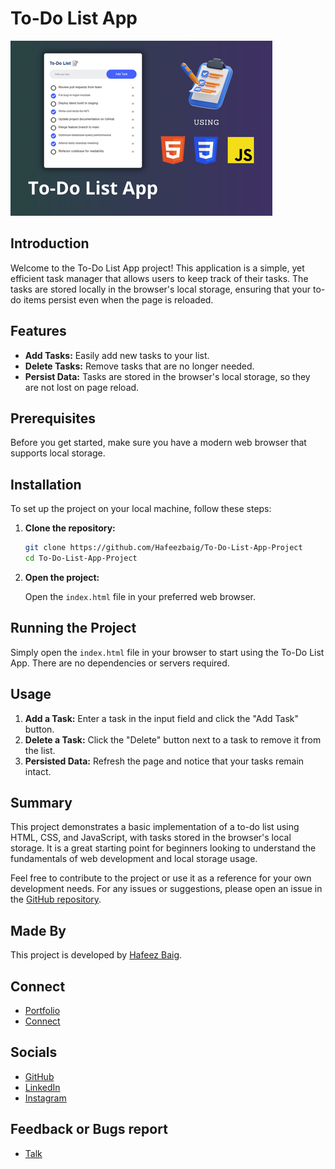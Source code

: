 # To-Do List App

![To-Do List App Project](./images/to-do-list-app-project-1.png "To-Do List App Project")

## Introduction

Welcome to the To-Do List App project! This application is a simple, yet efficient task manager that allows users to keep track of their tasks. The tasks are stored locally in the browser's local storage, ensuring that your to-do items persist even when the page is reloaded.

## Features

- **Add Tasks:** Easily add new tasks to your list.
- **Delete Tasks:** Remove tasks that are no longer needed.
- **Persist Data:** Tasks are stored in the browser's local storage, so they are not lost on page reload.

## Prerequisites

Before you get started, make sure you have a modern web browser that supports local storage.

## Installation

To set up the project on your local machine, follow these steps:

1. **Clone the repository:**

   ```bash
   git clone https://github.com/Hafeezbaig/To-Do-List-App-Project
   cd To-Do-List-App-Project
   ```

2. **Open the project:**

   Open the `index.html` file in your preferred web browser.

## Running the Project

Simply open the `index.html` file in your browser to start using the To-Do List App. There are no dependencies or servers required.

## Usage

1. **Add a Task:** Enter a task in the input field and click the "Add Task" button.
2. **Delete a Task:** Click the "Delete" button next to a task to remove it from the list.
3. **Persisted Data:** Refresh the page and notice that your tasks remain intact.

## Summary

This project demonstrates a basic implementation of a to-do list using HTML, CSS, and JavaScript, with tasks stored in the browser's local storage. It is a great starting point for beginners looking to understand the fundamentals of web development and local storage usage.

Feel free to contribute to the project or use it as a reference for your own development needs. For any issues or suggestions, please open an issue in the [GitHub repository](https://github.com/Hafeezbaig/To-Do-List-App-Project/issues).

## Made By

This project is developed by [Hafeez Baig](https://www.hafeezbaig.in).

## Connect

- [Portfolio](https://www.hafeezbaig.in)
- [Connect](https://connect.hafeezbaig.in)

## Socials

- [GitHub](https://github.com/Hafeezbaig)
- [LinkedIn](https://www.linkedin.com/in/mohammed-abdul-hafeez-baig-52b21b209/)
- [Instagram](https://www.instagram.com/mohammed_hafeez_baig/)

## Feedback or Bugs report

- [Talk](https://talk.hafeezbaig.in)